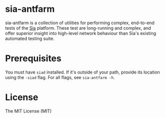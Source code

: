 # sia-antfarm

sia-antfarm is a collection of utilities for performing complex, end-to-end
tests of the [Sia](https://github.com/NebulousLabs/Sia) platform.  These test
are long-running and complex, and offer superior insight into high-level
network behaviour than Sia's existing automated testing suite.

# Prerequisites

You must have `siad` installed.  If it's outside of your path, provide its location using the `-siad` flag.  For all flags, see `sia-antfarm -h`.


# License

The MIT License (MIT)


